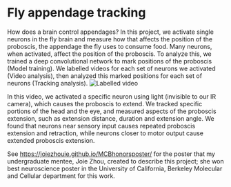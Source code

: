 # Fly appendage tracking
How does a brain control appendages? In this project, we activate single neurons in the 
fly brain and measure how that affects the position of the proboscis, the appendage the 
fly uses to consume food. Many neurons, when activated, affect the position of the proboscis.
To analyze this, we trained a deep convolutional network to mark positions of the proboscis (Model training).
We labelled videos for each set of neurons we activated (Video analysis),
then analyzed this marked positions for each set of neurons (Tracking analysis).
![Labelled video](https://github.com/philshiu/fly-appendage-tracking/blob/main/Readme%20Videos/87_labelled.gif?raw=true)

In this video, we activated a specific neuron using light (invisible to our IR camera), which causes the proboscis to extend. We tracked specific portions of the head and the eye, and measured aspects of the proboscis extension, such as extension distance, duration and extension angle.
We found that neurons near sensory input causes repeated proboscis extension and retraction,
while neurons closer to motor output cause extended proboscis extension. 

See https://joiezhouie.github.io/MCBhonorsposter/ for the poster that my undergraduate mentee, Joie Zhou, created to describe this project; she won best neuroscience poster in the University of California, Berkeley Molecular and Cellular department for this work.
